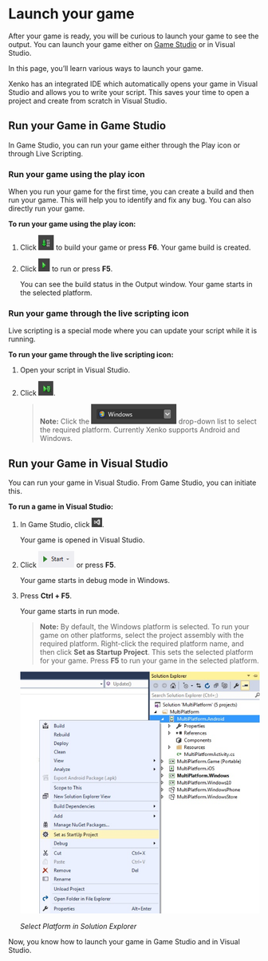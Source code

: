 # Launch your game

After your game is ready, you will be curious to launch your game to see the output. You can launch your game either on [Game Studio](xref:game-studio) or in Visual Studio.

In this page, you’ll learn various ways to launch your game.

Xenko has an integrated IDE which automatically opens your game in Visual Studio and allows you to write your script. This saves your time to open a project and create from scratch in Visual Studio.

## Run your Game in Game Studio

In Game Studio, you can run your game either through the Play icon or through Live Scripting.

### Run your game using the play icon

When you run your game for the first time, you can create a build and then run your game. This will help you to identify and fix any bug. You can also directly run your game.

**To run your game using the play icon:**

1. Click ![Build](media/launch-your-game-build-icon.png) to build your game or press **F6**.
   Your game build is created.

2. Click ![Play](media/launch-your-game-play-icon.png) to run or press **F5**.

   You can see the build status in the Output window. Your game starts in the selected platform.

### Run your game through the live scripting icon

Live scripting is a special mode where you can update your script while it is running.

**To run your game through the live scripting icon:**

1. Open your script in Visual Studio.
2. Click ![Live-scripting](media/launch-your-game-live-scripting-icon.png).

   >**Note:** Click the ![List](media/launch-your-game-platform-list.png) drop-down list to select the required platform. Currently Xenko supports Android and Windows.

## Run your Game in Visual Studio

You can run your game in Visual Studio. From Game Studio, you can initiate this.

**To run a game in Visual Studio:**

1. In Game Studio, click ![IDE](media/launch-your-game-ide-icon.png).

   Your game is opened in Visual Studio.

2. Click ![Start button](media/launch-your-game-start-button.png) or press **F5**.

   Your game starts in debug mode in Windows.
3. Press **Ctrl + F5**.

   Your game starts in run mode.

   >**Note:** By default, the Windows platform is selected. To run your game on other platforms, select the project assembly with the required platform. Right-click the required platform name, and then click **Set as Startup Project**. This sets the selected platform for your game. Press **F5** to run your game in the selected platform.

   ![Solution explorer](media/launch-your-game-select-platform.png)

   _Select Platform in Solution Explorer_

Now, you know how to launch your game in Game Studio and in Visual Studio.